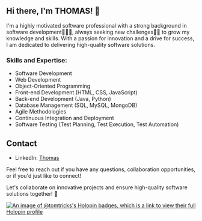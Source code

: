 ## Hi there, I'm THOMAS! 👋

I'm a highly motivated software professional with a strong background in software development👨🏻‍💻, always seeking new challenges💪🏻 to grow my knowledge and skills. With a passion for innovation and a drive for success, I am dedicated to delivering high-quality software solutions.

### Skills and Expertise:

- Software Development
- Web Development
- Object-Oriented Programming
- Front-end Development (HTML, CSS, JavaScript)
- Back-end Development (Java, Python)
- Database Management (SQL, MySQL, MongoDB)
- Agile Methodologies
- Continuous Integration and Deployment
- Software Testing (Test Planning, Test Execution, Test Automation)

## Contact
- LinkedIn: [Thomas](https://www.linkedin.com/in/thomas-a-dev)
  
Feel free to reach out if you have any questions, collaboration opportunities, or if you'd just like to connect!

Let's collaborate on innovative projects and ensure high-quality software solutions together! 🚀

[![An image of @tomtricks's Holopin badges, which is a link to view their full Holopin profile](https://holopin.me/tomtricks)](https://holopin.io/@tomtricks)
